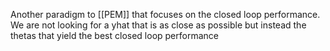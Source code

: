 Another paradigm to [[PEM]] that focuses on the closed loop performance. We are not looking for a yhat that is as close as possible but instead the thetas that yield the best closed loop performance